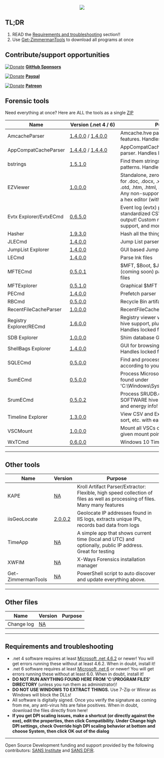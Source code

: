 <p align="center">
  <img src="https://ericzimmerman.github.io/logoSmall.jpg">
</p>


## TL;DR

1. READ the [Requirements and troubleshooting](https://ericzimmerman.github.io/#!index.md#Requirements_and_troubleshooting) section!!
2. Use [Get-ZimmermanTools](https://f001.backblazeb2.com/file/EricZimmermanTools/Get-ZimmermanTools.zip) to download all programs at once

## Contribute/support opportunities

[![Donate](https://ericzimmerman.github.io/Quarter16.png)](https://github.com/sponsors/EricZimmerman) **[GitHub Sponsors](https://github.com/sponsors/EricZimmerman)**

[![Donate](https://ericzimmerman.github.io/Quarter16.png)](https://paypal.me/ericrzimmerman) **[Paypal](https://paypal.me/ericrzimmerman)**

[![Donate](https://ericzimmerman.github.io/Quarter16.png)](https://www.patreon.com/ericzimmerman) **[Patreon](https://www.patreon.com/ericzimmerman)**



## Forensic tools

Need everything at once? Here are ALL the tools as a single [ZIP](https://f001.backblazeb2.com/file/EricZimmermanTools/All.zip)

|Name | <span style="display: inline-block; width:150px">Version (.net 4 / 6)</span> | Purpose | 
|--|--|--
| AmcacheParser | [1.4.0.0](https://f001.backblazeb2.com/file/EricZimmermanTools/AmcacheParser.zip) / [1.4.0.0](https://f001.backblazeb2.com/file/EricZimmermanTools/net6/AmcacheParser_6.zip) | Amcache.hve parser with lots of extra features. Handles locked files
| AppCompatCacheParser | [1.4.4.0](https://f001.backblazeb2.com/file/EricZimmermanTools/AppCompatCacheParser.zip) / [1.4.4.0](https://f001.backblazeb2.com/file/EricZimmermanTools/net6/AppCompatCacheParser_6.zip)| AppCompatCache aka ShimCache parser. Handles locked files
| bstrings | [ 1.5.1.0](https://f001.backblazeb2.com/file/EricZimmermanTools/bstrings.zip)| Find them strings yo. Built in regex patterns. Handles locked files
| EZViewer | [1.0.0.0](https://f001.backblazeb2.com/file/EricZimmermanTools/EZViewer.zip)| Standalone, zero dependency viewer for .doc, .docx, .xls, .xlsx, .txt, .log, .rtf, .otd, .htm, .html, .mht, .csv, and .pdf. Any non-supported files are shown in a hex editor (with data interpreter!)
| Evtx Explorer/EvtxECmd | [0.6.5.0](https://f001.backblazeb2.com/file/EricZimmermanTools/EvtxExplorer.zip)| Event log (evtx) parser with standardized CSV, XML, and json output! Custom maps, locked file support, and more!
| Hasher | [1.9.3.0](https://f001.backblazeb2.com/file/EricZimmermanTools/hasher.zip)| Hash all the things
| JLECmd | [1.4.0.0](https://f001.backblazeb2.com/file/EricZimmermanTools/JLECmd.zip)| Jump List parser
| JumpList Explorer | [1.4.0.0](https://f001.backblazeb2.com/file/EricZimmermanTools/JumpListExplorer.zip) | GUI based Jump List viewer 
| LECmd  | [1.4.0.0](https://f001.backblazeb2.com/file/EricZimmermanTools/LECmd.zip) | Parse lnk files
| MFTECmd |[0.5.0.1](https://f001.backblazeb2.com/file/EricZimmermanTools/MFTECmd.zip) | $MFT, $Boot, $J, $SDS, and $LogFile (coming soon) parser. Handles locked files
| MFTExplorer |[0.5.1.0](https://f001.backblazeb2.com/file/EricZimmermanTools/MFTExplorer.zip) | Graphical $MFT viewer
| PECmd  | [1.4.0.0](https://f001.backblazeb2.com/file/EricZimmermanTools/PECmd.zip)| Prefetch parser
| RBCmd  | [0.5.0.0](https://f001.backblazeb2.com/file/EricZimmermanTools/RBCmd.zip)| Recycle Bin artifact (INFO2/$I) parser
| RecentFileCacheParser | [1.0.0.0](https://f001.backblazeb2.com/file/EricZimmermanTools/RecentFileCacheParser.zip) | RecentFileCache parser
| Registry Explorer/RECmd | [1.6.0.0](https://f001.backblazeb2.com/file/EricZimmermanTools/RegistryExplorer_RECmd.zip)| Registry viewer with searching, multi-hive support, plugins, and more. Handles locked files
| SDB Explorer | [1.0.0.0](https://f001.backblazeb2.com/file/EricZimmermanTools/SDBExplorer.zip)| Shim database GUI
| ShellBags Explorer | [1.4.0.0](https://f001.backblazeb2.com/file/EricZimmermanTools/ShellBagsExplorer.zip)| GUI for browsing shellbags data. Handles locked files
| SQLECmd | [0.5.0.0](https://f001.backblazeb2.com/file/EricZimmermanTools/SQLECmd.zip)| Find and process SQLite files according to your needs with maps!
| SumECmd | [0.5.0.0](https://f001.backblazeb2.com/file/EricZimmermanTools/SumECmd.zip)| Process Microsoft User Access Logs found under 'C:\Windows\System32\LogFiles\SUM'
| SrumECmd | [0.5.0.2](https://f001.backblazeb2.com/file/EricZimmermanTools/SrumECmd.zip)| Process SRUDB.dat and (optionally) SOFTWARE hive for network, process, and energy info!
| Timeline Explorer | [1.3.0.0](https://f001.backblazeb2.com/file/EricZimmermanTools/TimelineExplorer.zip) | View CSV and Excel files, filter, group, sort, etc. with ease
| VSCMount |[1.0.0.0](https://f001.backblazeb2.com/file/EricZimmermanTools/VSCMount.zip) | Mount all VSCs on a drive letter to a given mount point
| WxTCmd | [0.6.0.0](https://f001.backblazeb2.com/file/EricZimmermanTools/WxTCmd.zip) | Windows 10 Timeline database parser

***

## Other tools

|Name  |Version| Purpose
|--|--|--
| KAPE | [NA](https://learn.duffandphelps.com/kape?utm_campaign=2019_cyberitbn-KAPE-launch&utm_source=kroll&utm_medium=referral&utm_term=kape-gui-blogpost) | Kroll Artifact Parser/Extractor: Flexible, high speed collection of files as well as processing of files. Many many features
| iisGeoLocate | [2.0.0.2](https://f001.backblazeb2.com/file/EricZimmermanTools/iisGeolocate.zip)| Geolocate IP addresses found in IIS logs, extracts unique IPs, records bad data from logs
| TimeApp | [NA](https://f001.backblazeb2.com/file/EricZimmermanTools/TimeApp.zip)| A simple app that shows current time (local and UTC) and optionally, public IP address. Great for testing
| XWFIM | [NA](https://f001.backblazeb2.com/file/EricZimmermanTools/XWFIM.zip) | X-Ways Forensics installation manager
| Get-ZimmermanTools | [NA](https://f001.backblazeb2.com/file/EricZimmermanTools/Get-ZimmermanTools.zip) | PowerShell script to auto discover and update everything above.



***


## Other files

|Name  |Version| Purpose
|--|--|--
| Change log | [NA](https://f001.backblazeb2.com/file/EricZimmermanTools/ChangeLog.txt)| 




***
## Requirements and troubleshooting

 - .net 4 software requires at least [Microsoft .net 4.6.2](https://dotnet.microsoft.com/en-us/download/dotnet-framework/net462) or newer! You will get errors running these without at least 4.6.2. When in doubt, install it!
 - .net 6 software requires at least [Microsoft .net 6](https://dotnet.microsoft.com/en-us/download/dotnet/6.0) or newer! You will get errors running these without at least 6.0. When in doubt, install it!
 - **DO NOT RUN ANYTHING FOUND HERE FROM 'C:\PROGRAM FILES' DIRECTORY** (unless you run them as administrator)!
 - **DO NOT USE WINDOWS TO EXTRACT THINGS.** Use 7-Zip or Winrar as Windows will block the DLLs!
 - All software is digitally signed. Once you verify the signature as coming from me, any anti-virus hits are false positives. When in doubt, download the files directly from here!
 - **If you get DPI scaling issues, make a shortcut (or directly against the exe), edit the properties, then click Compatibility. Under Change high DPI settings, check Override high DPI scaling behavior at bottom and choose System, then click OK out of the dialog**

***


Open Source Development funding and support provided by the following contributors: [SANS Institute](http://sans.org/) and [SANS DFIR](http://dfir.sans.org/).
